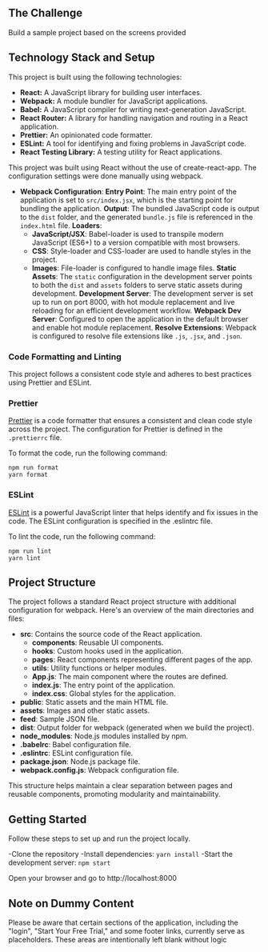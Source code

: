 ## The Challenge

Build a sample project based on the screens provided 

## Technology Stack and Setup

This project is built using the following technologies:

- **React:** A JavaScript library for building user interfaces.
- **Webpack:** A module bundler for JavaScript applications.
- **Babel:** A JavaScript compiler for writing next-generation JavaScript.
- **React Router:** A library for handling navigation and routing in a React application.
- **Prettier:** An opinionated code formatter.
- **ESLint:** A tool for identifying and fixing problems in JavaScript code.
- **React Testing Library:** A testing utility for React applications.

This project was built using React without the use of create-react-app. The configuration settings were done manually using webpack.

- **Webpack Configuration**: 
**Entry Point**: The main entry point of the application is set to `src/index.jsx`, which is the starting point for bundling the application.
**Output**: The bundled JavaScript code is output to the `dist` folder, and the generated `bundle.js` file is referenced in the `index.html` file.
**Loaders**:
   - **JavaScript/JSX**: Babel-loader is used to transpile modern JavaScript (ES6+) to a version compatible with most browsers.
   - **CSS**: Style-loader and CSS-loader are used to handle styles in the project.
   - **Images**: File-loader is configured to handle image files.
**Static Assets**: The `static` configuration in the development server points to both the `dist` and `assets` folders to serve static assets during development.
**Development Server**: The development server is set up to run on port 8000, with hot module replacement and live reloading for an efficient development workflow.
**Webpack Dev Server**: Configured to open the application in the default browser and enable hot module replacement.
 **Resolve Extensions**: Webpack is configured to resolve file extensions like `.js`, `.jsx`, and `.json`.

### Code Formatting and Linting

This project follows a consistent code style and adheres to best practices using Prettier and ESLint.

### Prettier

[Prettier](https://prettier.io/) is a code formatter that ensures a consistent and clean code style across the project. The configuration for Prettier is defined in the `.prettierrc` file.

To format the code, run the following command:

```
npm run format
yarn format
```

### ESLint

[ESLint](https://eslint.org/) is a powerful JavaScript linter that helps identify and fix issues in the code. The ESLint configuration is specified in the .eslintrc file.

To lint the code, run the following command:

```
npm run lint
yarn lint
```

## Project Structure

The project follows a standard React project structure with additional configuration for webpack. Here's an overview of the main directories and files:

- **src**: Contains the source code of the React application.
  - **components**: Reusable UI components.
  - **hooks**: Custom hooks used in the application.
  - **pages**: React components representing different pages of the app.
  - **utils**: Utility functions or helper modules.
  - **App.js**: The main component where the routes are defined.
  - **index.js**: The entry point of the  application.
  - **index.css**: Global styles for the application.
- **public**: Static assets and the main HTML file.
- **assets**: Images and other static assets.
- **feed**: Sample JSON file.
- **dist**: Output folder for webpack (generated when we build the project).
- **node_modules**: Node.js modules installed by npm.
- **.babelrc**: Babel configuration file.
- **.eslintrc**: ESLint configuration file.
- **package.json**: Node.js package file.
- **webpack.config.js**: Webpack configuration file.

This structure helps maintain a clear separation between pages and reusable components, promoting modularity and maintainability.


## Getting Started
Follow these steps to set up and run the project locally.

-Clone the repository
-Install dependencies: 
```yarn install```
-Start the development server: 
```npm start```

Open your browser and go to http://localhost:8000


## Note on Dummy Content
Please be aware that certain sections of the application, including the "login", "Start Your Free Trial," and some footer links, currently serve as placeholders. These areas are intentionally left blank without logic

## 

